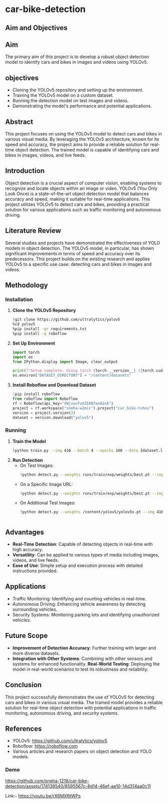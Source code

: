 

# car-bike-detection

## Aim and Objectives
## Aim
The primary aim of this project is to develop a robust object detection model to identify cars and bikes in images and videos using YOLOv5. 
## objectives 
- Cloning the YOLOv5 repository and setting up the environment.
- Training the YOLOv5 model on a custom dataset.
- Running the detection model on test images and videos.
- Demonstrating the model's performance and potential applications.

## Abstract
This project focuses on using the YOLOv5 model to detect cars and bikes in various visual media. By leveraging the YOLOv5 architecture, known for its speed and accuracy, the project aims to provide a reliable solution for real-time object detection. The trained model is capable of identifying cars and bikes in images, videos, and live feeds.

## Introduction
Object detection is a crucial aspect of computer vision, enabling systems to recognize and locate objects within an image 
or video. YOLOv5 (You Only Look Once) is a state-of-the-art object detection model that balances accuracy and speed, making it suitable for real-time applications. This project utilizes YOLOv5 to detect cars and bikes, providing a practical solution for various applications such as traffic monitoring and autonomous driving.
## Literature Review
Several studies and projects have demonstrated the effectiveness of YOLO models in object detection. The YOLOv5 model, in particular, has shown significant improvements in terms of speed and accuracy over its predecessors. This project builds on the existing research and applies YOLOv5 to a specific use case: detecting cars and bikes in images and videos.

## Methodology
### Installation
1. **Clone the YOLOv5 Repository**
    ```sh
    !git clone https://github.com/ultralytics/yolov5
    %cd yolov5
    %pip install -qr requirements.txt
    %pip install -q roboflow
    ```
2. **Set Up Environment**
    ```python
    import torch
    import os
    from IPython.display import Image, clear_output

    print(f"Setup complete. Using torch {torch.__version__} ({torch.cuda.get_device_properties(0).name if torch.cuda.is_available() else 'CPU'})")
    os.environ["DATASET_DIRECTORY"] = "/content/datasets"
    ```
3. **Install Roboflow and Download Dataset**
    ```python
    !pip install roboflow
    from roboflow import Roboflow
    rf = Roboflow(api_key="XWjxucFvUZIKB7eeA2x6")
    project = rf.workspace("sneha-w2mic").project("car_bike-tvhus")
    version = project.version(2)
    dataset = version.download("yolov5")
    ```

### Running
1. **Train the Model**
    ```sh
    !python train.py --img 416 --batch 4 --epochs 100 --data {dataset.location}/data.yaml --weights yolov5s.pt --cache
    ```
2. **Run Detection**
    - On Test Images:
        ```sh
        !python detect.py --weights runs/train/exp/weights/best.pt --img 416 --conf 0.1 --source {dataset.location}/test/images
        ```
    - On a Specific Image URL:
        ```sh
        !python detect.py --weights runs/train/exp/weights/best.pt --img 416 --conf 0.1 --source https://stat.overdrive.in/wp-content/odgallery/2022/08/63812_2022_Honda_CB300F_DLX_PRO_1_468x263.jpg
        ```
    - On Additional Test Images:
        ```sh
        !python detect.py --weights /content/yolov5/yolov5s.pt --img 416 --conf 0.1 --source {dataset.location}/test/images



## Advantages
- **Real-Time Detection**: Capable of detecting objects in real-time with high accuracy.
- **Versatility**: Can be applied to various types of media including images, videos, and live feeds.
- **Ease of Use**: Simple setup and execution process with detailed instructions provided.

## Applications
- Traffic Monitoring: Identifying and counting vehicles in real-time.
- Autonomous Driving: Enhancing vehicle awareness by detecting surrounding vehicles.
- Security Systems: Monitoring parking lots and identifying unauthorized vehicles.

## Future Scope
- **Improvement of Detection Accuracy**: Further training with larger and more diverse datasets.
- **Integration with Other Systems**: Combining with other sensors and systems for enhanced functionality.
**Real-World Testing**: Deploying the model in real-world scenarios to test its robustness and reliability.

## Conclusion
This project successfully demonstrates the use of YOLOv5 for detecting cars and bikes in various visual media. The trained model provides a reliable solution for real-time object detection with potential applications in traffic monitoring, autonomous driving, and security systems.

## References
- YOLOv5: https://github.com/ultralytics/yolov5
- Roboflow: https://roboflow.com
- Various articles and research papers on object detection and YOLO models.

### Demo 




https://github.com/sneha-1218/car-bike-detection/assets/174138540/8595567c-8d14-46ef-ae10-14d314aa0c11

Link:-  https://youtu.be/rX6MXfttWPs


